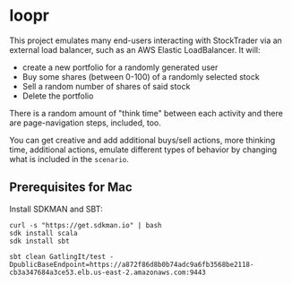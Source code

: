 # loopr

This project emulates many end-users interacting with StockTrader 
via an external load balancer, such as an AWS Elastic LoadBalancer. It will:
* create a new portfolio for a randomly generated user
* Buy some shares (between 0-100) of a randomly selected stock
* Sell a random number of shares of said stock
* Delete the portfolio

There is a random amount of "think time" between each activity and there are page-navigation steps, included, too.

You can get creative and add additional buys/sell actions, more thinking time, additional actions, 
emulate different types of behavior by changing what is included in the `scenario`.


## Prerequisites for Mac
Install SDKMAN and SBT:
```shell
curl -s "https://get.sdkman.io" | bash 
sdk install scala
sdk install sbt
```

```shell
sbt clean GatlingIt/test -DpublicBaseEndpoint=https://a872f86d8b0b74adc9a6fb3568be2118-cb3a347684a3ce53.elb.us-east-2.amazonaws.com:9443
```
